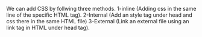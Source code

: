 We can add CSS by follwing three methods.
1-inline (Adding css in the same line of the specific HTML tag).
2-Internal (Add an style tag under head and css there in the same HTML file)
3-External (Link an external file using an link tag in HTML under head tag).
